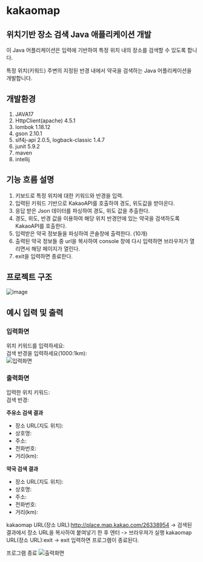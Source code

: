 # kakaomap
## 위치기반 장소 검색 Java 애플리케이션 개발

이 Java 어플리케이션은 입력에 기반하여 특정 위치 내의 장소를 검색할 수 있도록 합니다.

특정 위치(키워드) 주변의 지정된 반경 내에서 약국을 검색하는 Java 어플리케이션을 개발합니다.

## 개발환경
1. JAVA17
2. HttpClient(apache) 4.5.1
3. lombok 1.18.12
4. gson 2.10.1
5. slf4j-api 2.0.5, logback-classic 1.4.7
6. junit 5.9.2
7. maven
8. intellij

## 기능 흐름 설명
1. 키보드로 특정 위치에 대한 키워드와 반경을 입력.
2. 입력된 키워드 기반으로 KakaoAPI를 호출하여 경도, 위도값을 받아온다.
3. 응답 받은 Json 데이터를 파싱하여 경도, 위도 값을 추출한다.
4. 경도, 위도, 반경 값을 이용하여 해당 위치 반경안에 있는 약국을 검색하도록 KakaoAPI를 호출한다.
5. 입력받은 약국 정보들을 파싱하여 콘솔창에 출력한다. (10개)
6. 출력된 약국 정보들 중 url을 복사하여 console 창에 다시 입력하면 브라우저가 열리면서 해당 페이지가 열린다.
7. exit을 입력하면 종료한다.

## 프로젝트 구조
![image](https://github.com/jojojojocho/kakaomap/assets/43841476/7bbe9c23-a050-43e3-b0b4-a790fe58cace)





## 예시 입력 및 출력

### 입력화면
위치 키워드를 입력하세요:  
검색 반경을 입력하세요(1000:1km):  
![입력화면](https://github.com/jojojojocho/kakaomap/assets/43841476/80a6067a-7362-4f6d-9bb5-28762fb29484)


### 출력화면

입력한 위치 키워드:  
검색 반경:  

**주유소 검색 결과**
- 장소 URL(지도 위치):
- 상호명:
- 주소:
- 전화번호:
- 거리(km):

**약국 검색 결과**
- 장소 URL(지도 위치):
- 상호명:
- 주소:
- 전화번호:
- 거리(km):

kakaomap URL(장소 URL):http://place.map.kakao.com/26338954 -> 검색된 결과에서 장소 URL을 복사하여 붙여넣기 한 후 엔터 -> 브라우져가 실행
kakaomap URL(장소 URL):exit -> exit 입력하면 프로그램이 종료된다.

프로그램 종료
![출력화면](https://github.com/jojojojocho/kakaomap/assets/43841476/70708b42-31e3-4129-bca3-5de783410a88)

